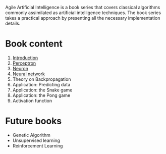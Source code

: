 
Agile Artificial Intelligence is a book series that covers classical algorithms commonly assimilated as artificial intelligence techniques. The book series takes a practical approach by presenting all the necessary implementation details. 

# Book content

1. [Introduction](./book/build/01-Introduction.html)
1. [Perceptron](./book/build/02-Perceptron.html)
1. [Neuron](./book/build/03-Neuron.html)
1. [Neural network](./book/build/04-NeuralNetwork.html.html)
1. Theory on Backpropagation
1. Application: Predicting data
1. Application: the Snake game
1. Application: the Pong game
1. Activation function

# Future books

- Genetic Algorithm
- Unsupervised learning
- Reinforcement Learning




